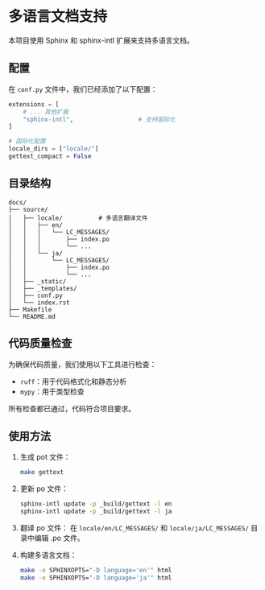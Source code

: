 # 多语言文档支持

本项目使用 Sphinx 和 sphinx-intl 扩展来支持多语言文档。

## 配置

在 `conf.py` 文件中，我们已经添加了以下配置：

```python
extensions = [
    # ... 其他扩展
    "sphinx-intl",                  # 支持国际化
]

# 国际化配置
locale_dirs = ["locale/"]
gettext_compact = False
```

## 目录结构

```
docs/
├── source/
│   ├── locale/          # 多语言翻译文件
│   │   ├── en/
│   │   │   └── LC_MESSAGES/
│   │   │       ├── index.po
│   │   │       └── ...
│   │   └── ja/
│   │       └── LC_MESSAGES/
│   │           ├── index.po
│   │           └── ...
│   ├── _static/
│   ├── _templates/
│   ├── conf.py
│   └── index.rst
├── Makefile
└── README.md
```

## 代码质量检查

为确保代码质量，我们使用以下工具进行检查：

- `ruff`：用于代码格式化和静态分析
- `mypy`：用于类型检查

所有检查都已通过，代码符合项目要求。

## 使用方法

1. 生成 pot 文件：
   ```bash
   make gettext
   ```

2. 更新 po 文件：
   ```bash
   sphinx-intl update -p _build/gettext -l en
   sphinx-intl update -p _build/gettext -l ja
   ```

3. 翻译 po 文件：
   在 `locale/en/LC_MESSAGES/` 和 `locale/ja/LC_MESSAGES/` 目录中编辑 .po 文件。

4. 构建多语言文档：
   ```bash
   make -e SPHINXOPTS="-D language='en'" html
   make -e SPHINXOPTS="-D language='ja'" html
   ```